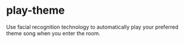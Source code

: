 # play-theme
Use facial recognition technology to automatically play your preferred theme song when you enter the room.
